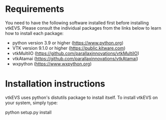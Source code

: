 Requirements
============


You need to have the following software installed first before
installing vtkEVS. Please consult the individual packages from
the links below to learn how to install each package:

  * python version 3.9 or higher (https://www.python.org)
  * VTK version 9.1.0 or higher (https://public.kitware.com)
  * vtkMultiIO (https://github.com/parallaxinnovations/vtkMultiIO)
  * vtkAtamai (https://github.com/parallaxinnovations/vtkAtamai)
  * wxpython (https://www.wxpython.org)
    
Installation instructions
=========================


vtkEVS uses python's distutils package to install itself.
To install vtkEVS on your system, simply type:


  python setup.py install
